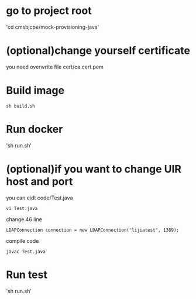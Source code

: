 # go to project root

'cd cmsbjcpe/mock-provisioning-java'

# (optional)change yourself certificate 
you need overwrite file cert/ca.cert.pem 

# Build image

`sh build.sh`

# Run docker

'sh run.sh'

# (optional)if you want to change UIR host and port

you can eidt code/Test.java

`vi Test.java`

change 46 line

`LDAPConnection connection = new LDAPConnection("lijiatest", 1389);`

compile code

`javac Test.java`

# Run test

'sh run.sh'


